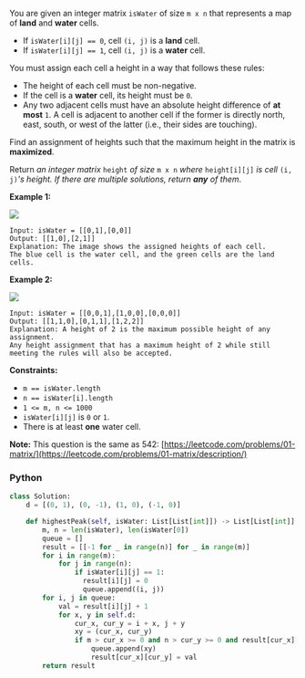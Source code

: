 You are given an integer matrix  `isWater`  of size  `m x n`  that represents a map of  **land**  and  **water**  cells.

- If  `isWater[i][j] == 0`, cell  `(i, j)`  is a  **land**  cell.
- If  `isWater[i][j] == 1`, cell  `(i, j)`  is a  **water**  cell.

You must assign each cell a height in a way that follows these rules:

- The height of each cell must be non-negative.
- If the cell is a  **water**  cell, its height must be  `0`.
- Any two adjacent cells must have an absolute height difference of  **at most**  `1`. A cell is adjacent to another
  cell if the former is directly north, east, south, or west of the latter (i.e., their sides are touching).

Find an assignment of heights such that the maximum height in the matrix is  **maximized**.

Return  _an integer matrix_ `height` _of size_ `m x n` _where_ `height[i][j]` _is cell_ `(i, j)`_'s height. If there are
multiple solutions, return  **any**  of them_.

**Example 1:**

**![](https://assets.leetcode.com/uploads/2021/01/10/screenshot-2021-01-11-at-82045-am.png)**

```
Input: isWater = [[0,1],[0,0]]
Output: [[1,0],[2,1]]
Explanation: The image shows the assigned heights of each cell.
The blue cell is the water cell, and the green cells are the land cells.
```

**Example 2:**

**![](https://assets.leetcode.com/uploads/2021/01/10/screenshot-2021-01-11-at-82050-am.png)**

```
Input: isWater = [[0,0,1],[1,0,0],[0,0,0]]
Output: [[1,1,0],[0,1,1],[1,2,2]]
Explanation: A height of 2 is the maximum possible height of any assignment.
Any height assignment that has a maximum height of 2 while still meeting the rules will also be accepted.
```

**Constraints:**

- `m == isWater.length`
- `n == isWater[i].length`
- `1 <= m, n <= 1000`
- `isWater[i][j]`  is  `0`  or  `1`.
- There is at least  **one**  water cell.

**Note:**  This question is the same as
542:  [https://leetcode.com/problems/01-matrix/](https://leetcode.com/problems/01-matrix/description/)

### Python

```python
class Solution:
    d = [(0, 1), (0, -1), (1, 0), (-1, 0)]

    def highestPeak(self, isWater: List[List[int]]) -> List[List[int]]:
        m, n = len(isWater), len(isWater[0])
        queue = []
        result = [[-1 for _ in range(n)] for _ in range(m)]
        for i in range(m):
            for j in range(n):
                if isWater[i][j] == 1:
                  result[i][j] = 0
                  queue.append((i, j))
        for i, j in queue:
            val = result[i][j] + 1
            for x, y in self.d:
                cur_x, cur_y = i + x, j + y
                xy = (cur_x, cur_y)
                if m > cur_x >= 0 and n > cur_y >= 0 and result[cur_x][cur_y] == -1:
                    queue.append(xy)
                    result[cur_x][cur_y] = val
        return result
```